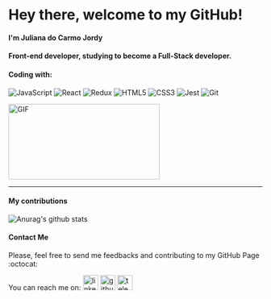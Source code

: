 # Hey there, welcome to my GitHub!

#### I'm Juliana do Carmo Jordy

#### Front-end developer, studying to become a Full-Stack developer.

#### Coding with:
![JavaScript](https://img.shields.io/badge/-JavaScript-%23F7DF1C?style=flat-square&logo=javascript&logoColor=000000&labelColor=%23F7DF1C&color=%23FFCE5A)
![React](https://img.shields.io/badge/-React-7159c1?style=flat-square&logo=react&logoColor=ffffff)
![Redux](https://img.shields.io/badge/-Redux-61DAFB?style=flat-square&logo=redux&logoColor=6a4daf)
![HTML5](https://img.shields.io/badge/-HTML5-%23E44D27?style=flat-square&logo=html5&logoColor=ffffff)
![CSS3](https://img.shields.io/badge/-CSS3-%231572B6?style=flat-square&logo=css3)
![Jest](https://img.shields.io/badge/-Jest-%23F7DF1C?style=flat-square&logo=jest&logoColor=000000&labelColor=%23F7DF1C&color=%23FFCE5A)
![Git](https://img.shields.io/badge/-Git-%23F05032?style=flat-square&logo=git&logoColor=%23ffffff)


<img alt="GIF"
  src="https://github-readme-stats.vercel.app/api/top-langs/?username=julianadocarmoTI&layout=compact&title_color=fff&icon_color=79ff97&text_color=9f9f9f&bg_color=151515"
  height="150px" width="300px" />
  
--- 
#### My contributions
![Anurag's github
stats](https://github-readme-stats.vercel.app/api?username=julianadocarmoTI&show_icons=true&title_color=fff&icon_color=79ff97&text_color=9f9f9f&bg_color=151515)

#### Contact Me
Please, feel free to send me feedbacks and contributing to my GitHub Page :octocat:

You can reach me on:
[<img src='https://cdn.jsdelivr.net/npm/simple-icons@3.0.1/icons/linkedin.svg' alt='linkedin' height='30'>](https://www.linkedin.com/in/julianadocarmo/)  [<img src='https://cdn.jsdelivr.net/npm/simple-icons@3.0.1/icons/github.svg' alt='github' height='30'>](https://github.com/julianadocarmoTI)  [<img src='https://cdn.jsdelivr.net/npm/simple-icons@3.0.1/icons/telegram.svg' alt='telegram' height='30'>](https://t.me/julianadocarmo)
